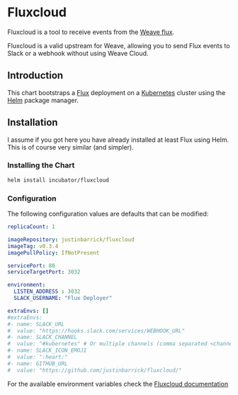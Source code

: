 # Fluxcloud

Fluxcloud is a tool to receive events from the [Weave flux](https://github.com/weaveworks/flux).

Fluxcloud is a valid upstream for Weave, allowing you to send Flux events to Slack or a
webhook without using Weave Cloud.

## Introduction

This chart bootstraps a [Flux](https://github.com/justinbarrick/fluxcloud) deployment on
a [Kubernetes](http://kubernetes.io) cluster using the [Helm](https://helm.sh) package manager.

## Installation

I assume if you got here you have already installed at least Flux using Helm. This is of course very similar (and simpler).


### Installing the Chart

```sh
helm install incubator/fluxcloud
```

### Configuration

The following configuration values are defaults that can be modified:

```yaml
replicaCount: 1

imageRepository: justinbarrick/fluxcloud
imageTag: v0.3.4
imagePullPolicy: IfNotPresent

servicePort: 80
serviceTargetPort: 3032

environment:
  LISTEN_ADDRESS : 3032
  SLACK_USERNAME: "Flux Deployer"

extraEnvs: []
#extraEnvs:
#- name: SLACK_URL
#  value: "https://hooks.slack.com/services/WEBHOOK_URL"
#- name: SLACK_CHANNEL
#  value: "#kubernetes" # Or multiple channels (comma separated <channel>=<namespace>). e.g.: value: "#kubernetes=*,#team=team"
#- name: SLACK_ICON_EMOJI
#  value: ":heart:"
#- name: GITHUB_URL
#  value: "https://github.com/justinbarrick/fluxcloud/"
```

For the available environment variables check the [Fluxcloud documentation]((https://github.com/justinbarrick/fluxcloud))